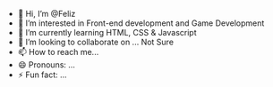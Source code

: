 - 👋 Hi, I’m @Feliz
- 👀 I’m interested in Front-end development and Game Development
- 🌱 I’m currently learning HTML, CSS & Javascript
- 💞️ I’m looking to collaborate on ... Not Sure
- 📫 How to reach me...
- 😄 Pronouns: ...
- ⚡ Fun fact: ...

<!---
Vision21C/Vision21C is a ✨ special ✨ repository because its `README.md` (this file) appears on your GitHub profile.
You can click the Preview link to take a look at your changes.
--->
